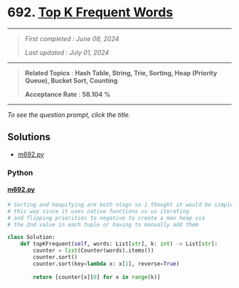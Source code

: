 # 692. [Top K Frequent Words](<https://leetcode.com/problems/top-k-frequent-words>)

------

> *First completed : June 08, 2024*
>
> *Last updated : July 01, 2024*


------

> **Related Topics** : **Hash Table, String, Trie, Sorting, Heap (Priority Queue), Bucket Sort, Counting**
>
> **Acceptance Rate** : **58.104 %**


------

*To see the question prompt, click the title.*

## Solutions

- [m692.py](<../my-submissions/m692.py>)
### Python
#### [m692.py](<../my-submissions/m692.py>)
```Python
# Sorting and heapifying are both nlogn so i thought it would be simpler
# this way since it uses native functions vs us iterating
# and flipping priorities to negative to create a max heap via
# the 2nd value in each tuple or having to manually add them

class Solution:
    def topKFrequent(self, words: List[str], k: int) -> List[str]:
        counter = list(Counter(words).items())
        counter.sort()
        counter.sort(key=lambda x: x[1], reverse=True)
        
        return [counter[x][0] for x in range(k)]

```

